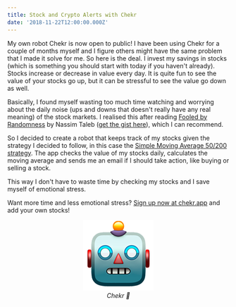 ```yaml
---
title: Stock and Crypto Alerts with Chekr
date: '2018-11-22T12:00:00.000Z'
---
```


My own robot Chekr is now open to public! I have been using Chekr for a couple of months myself and I figure others might have the same problem that I made it solve for me. So here is the deal. I invest my savings in stocks (which is something you should start with today if you haven't already). Stocks increase or decrease in value every day. It is quite fun to see the value of your stocks go up, but it can be stressful to see the value go down as well.

Basically, I found myself wasting too much time watching and worrying about the daily noise (ups and downs that doesn't really have any real meaning) of the stock markets. I realised this after reading [Fooled by Randomness](https://en.wikipedia.org/wiki/Fooled_by_Randomness) by Nassim Taleb ([get the gist here](http://stevenbagley.net/blog/taleb-signal-to-noise.html)), which I can recommend.

So I decided to create a robot that keeps track of my stocks given the strategy I decided to follow, in this case the [Simple Moving Average 50/200 strategy](https://www.investopedia.com/ask/answers/013015/why-200-simple-moving-average-sma-so-common-traders-and-analysts.asp). The app checks the value of my stocks daily, calculates the moving average and sends me an email if I should take action, like buying or selling a stock.

This way I don't have to waste time by checking my stocks and I save myself of emotional stress.

Want more time and less emotional stress? [Sign up now at chekr.app](https://www.chekr.app) and add your own stocks!

<div style="text-align:center">
    <img alt="Chekr" src ="./robot.png" />
    <br />
    <em>Chekr 🤖</em>
</div>
